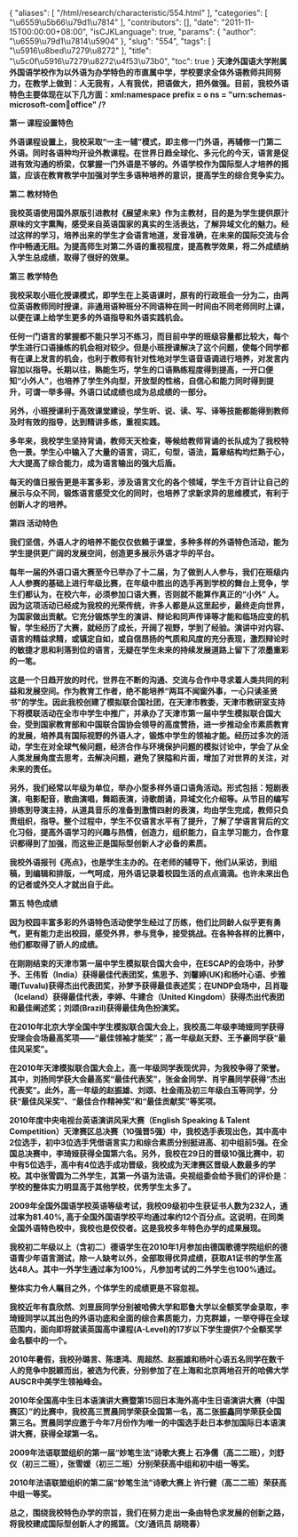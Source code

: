 {
    "aliases": [
        "/html/research/characteristic/554.html"
    ],
    "categories": [
        "\u6559\u5b66\u79d1\u7814"
    ],
    "contributors": [],
    "date": "2011-11-15T00:00:00+08:00",
    "isCJKLanguage": true,
    "params": {
        "author": "\u6559\u79d1\u7814\u5904"
    },
    "slug": "554",
    "tags": [
        "\u5916\u8bed\u7279\u8272"
    ],
    "title": "\u5c0f\u5916\u7279\u8272\u4f53\u73b0",
    "toc": true
}
**天津外国语大学附属外国语学校作为以外语为办学特色的市直属中学，学校要求全体外语教师共同努力，在教学上做到：人无我有，人有我优，把语做大，把外做强。目前，我校外语特色主要体现在以下几方面：xml:namespace prefix = o ns = "urn:schemas-microsoft-com:office:office" /?**

**第一 课程设置特色**

**外语课程设置上，我校采取“一主一辅”模式，即主修一门外语，再辅修一门第二外语。同时各语种均开设外教课程。在世界日趋全球化、多元化的今天，语言是促进有效沟通的桥梁，仅掌握一门外语是不够的。外语学校作为国际型人才培养的摇篮，应该在教育教学中加强对学生多语种培养的意识，提高学生的综合竞争实力。**

**第二 教材特色**

**我校英语使用国外原版引进教材《展望未来》作为主教材，目的是为学生提供原汁原味的文字熏陶，感受来自英语国家的真实的生活表达，了解异域文化的魅力。经过这样的学习，培养出来的学生才会语言地道，发音准确，在未来的国际交流与合作中畅通无阻。为提高师生对第二外语的重视程度，提高教学效果，将二外成绩纳入学生总成绩，取得了很好的效果。**

**第三 教学特色**

**我校采取小班化授课模式，即学生在上英语课时，原有的行政班会一分为二，由两位英语教师同时授课，非通用语种班分不同语种在同一时间由不同老师同时上课，以便在课上给学生更多的外语指导和外语实践机会。**

**任何一门语言的掌握都不能只学习不练习，而目前中学的班级容量都比较大，每个学生进行口语操练的机会相对较少。但是小班授课解决了这个问题，使每个同学都有在课上发言的机会，也利于教师有针对性地对学生语音语调进行培养，对发言内容加以指导。长期以往，熟能生巧，学生的口语熟练程度得到提高，一开口便知“小外人”，也培养了学生外向型，开放型的性格，自信心和能力同时得到提升，可谓一举多得。外语口试成绩也成为总成绩的一部分。**

**另外，小班授课利于高效课堂建设，学生听、说、读、写、译等技能都能得到教师及时有效的指导，达到精讲多练，重视实践。**

**多年来，我校学生坚持背诵，教师天天检查，等候给教师背诵的长队成为了我校特色一景。学生心中输入了大量的语言，词汇，句型，语法，篇章结构均烂熟于心，大大提高了综合能力，成为语言输出的强大后盾。**

**每天的值日报告更是丰富多彩，涉及语言文化的各个领域，学生千方百计让自己的展示与众不同，锻炼语言感受文化的同时，也培养了求新求异的思维模式，有利于创新人才的培养。**

**第四 活动特色**

**我们坚信，外语人才的培养不能仅仅依赖于课堂，多种多样的外语特色活动，能为学生提供更广阔的发展空间，创造更多展示外语才华的平台。**

**每年一届的外语口语大赛至今已举办了十二届，为了做到人人参与，我们在班级内人人参赛的基础上进行年级比赛，在年级中胜出的选手再到学校的舞台上竞争，学生们都认为，在校六年，必须参加口语大赛，否则就不能算作真正的“小外” 人。因为这项活动已经成为我校的光荣传统，许多人都是从这里起步，最终走向世界，为国家做出贡献。它充分锻炼学生的演讲、辩论和同声传译等才能和临场应变的机智，学生经历了大赛，就经历了成长，开阔了视野，学到了经验。演讲中对内容、语言的精益求精，或镇定自如，或自信昂扬的气质和风度的充分表现，激烈辩论时的敏捷才思和利落到位的语言，无疑在学生未来的持续发展道路上留下了浓墨重彩的一笔。**

**这是一个日趋开放的时代，世界在不断的沟通、交流与合作中寻求着人类共同的利益和发展空间。作为教育工作者，绝不能培养“两耳不闻窗外事，一心只读圣贤书”的学生。因此我校创建了模拟联合国社团，在天津市教委，天津市教研室支持下将模联活动在全市中学生中推广，并承办了天津市第一届中学生模拟联合国大会，受到国家教育部和中国联合国协会领导的高度赞扬，进一步推动全市素质教育的发展，培养具有国际视野的外语人才，锻炼中学生的领袖才能。经历过多次的活动，学生在对全球气候问题，经济合作与环境保护问题的模拟讨论中，学会了从全人类发展角度去思考，去解决问题，避免了狭隘和片面，增加了对世界的关注，对未来的责任。**

**另外，我们经常以年级为单位，举办小型多样外语口语角活动。形式包括：短剧表演，电影配音，歌曲演唱，舞蹈表演，诗歌朗诵，异域文化介绍等。从节目的编写排练到导演主持，从道具音乐的准备到激情四射的表演，均由学生完成，教师只负责组织，指导。整个过程中，学生不仅语言水平有了提升，了解了学语言背后的文化习俗，提高外语学习的兴趣与热情，创造力，组织能力，自主学习能力，合作意识都得到了加强，而这些正是国际型创新人才必备的素质。**

**我校外语报刊《亮点》，也是学生主办的。在老师的辅导下，他们从采访，到组稿，到编辑和排版，一气呵成，用外语记录着校园生活的点点滴滴。也许未来出色的记者或外交人才就出自于此。**

**第五 特色成绩**

**因为校园丰富多彩的外语特色活动使学生经过了历练，他们比同龄人似乎更有勇气，更有能力走出校园，感受外界，参与竞争，接受挑战。在各种各样的比赛中，他们都取得了骄人的成绩。**

**在刚刚结束的天津市第一届中学生模拟联合国大会中，在ESCAP的会场中，孙梦予、王伟哲（India）获得最佳代表团奖，焦思予、刘馨婷(UK)和杨叶心语、步雅珊(Tuvalu)获得杰出代表团奖，孙梦予获得最佳表述奖；在UNDP会场中，吕肖璇（Iceland）获得最佳代表，李婷、牛建合（United Kingdom）获得杰出代表团和最佳阐述奖；刘颂(Brazil)获得最佳角色扮演奖。**

**在2010年北京大学全国中学生模拟联合国大会上，我校高二年级李琦娅同学获得安理会会场最高奖项——“最佳领袖才能奖”；高一年级赵天舒、王予豪同学获“最佳风采奖”。**

**在2010年天津模拟联合国大会上，高一年级同学表现优异，为我校争得了荣誉。其中，刘扬同学获大会最高奖“最佳代表奖”，张金金同学、肖宇晨同学获得“杰出代表奖”。此外，高一年级的赵振雄、刘颂、杜金雨及初三年级白玉等同学，分获“最佳风采奖”、“最佳合作精神奖”和“最佳贡献奖”等奖项。**

**2010年度中央电视台英语演讲风采大赛（English Speaking & Talent Competition）天津赛区总决赛（10强晋5强）中，我校选手表现出色，其中高中2位选手，初中3位选手凭借语言实力和综合素质分别挺进高、初中组前5强。在全国总决赛中，李琦娅获得全国第六名。另外，我校在29日的晋级10强比赛中，初中有5位选手，高中有4位选手成功晋级，我校成为天津赛区晋级人数最多的学校。其中张雪圆为二外学生，其第一外语为法语。央视组委会给予我们的评价是：学校的整体实力明显高于其他学校，优秀学生太多了。**

**2009年全国外国语学校英语等级考试，我校09级初中生获证书人数为232人，通过率为81.40%, 高于全国外国语学校平均通过率约12个百分点。这说明，在同类全国外语特色校中，我校也是佼佼者。这是我校多年特色办学的成果展现。**

**我校初二年级以上（含初二）德语学生在2010年1月参加由德国歌德学院组织的德语青少年语言测试，除一人缺考以外，全部取得优异成绩，获取A1证书的学生高达48人。其中一外学生通过率为100%，凡参加考试的二外学生也100%通过。**

**整体实力令人瞩目之外，个体学生的成绩更是不容忽视。**

**我校近年有袁欣然、刘昱辰同学分别被哈佛大学和耶鲁大学以全额奖学金录取，李琦娅同学以其出色的外语功底和全面的综合素质能力，力克群雄，一举夺得在全球范围内，面向即将就读英国高中课程(A-Level)的17岁以下学生提供7个全额奖学金名额中的一个。**

**2010年暑假，我校孙璐言、陈璟鸿、周超然、赵振雄和杨叶心语五名同学在数千人的竞争中脱颖而出，被选为代表，分别参加了在上海和北京两地召开的哈佛大学AUSCR中美学生领袖峰会。**

**2010年全国高中生日本语演讲大赛暨第15回日本海外高中生日语演讲大赛（中国赛区）”的比赛中，我校高三贾晨同学荣获全国第一名，高二张振鑫同学荣获全国第三名。贾晨同学应邀于今年7月份作为唯一的中国选手赴日本参加国际日本语演讲大赛，获得全球第一名。**

**2009年法语联盟组织的第一届“妙笔生法”诗歌大赛上 石净儒（高二二班），刘舒仪（初三二班），张雪媛（初三二班）分别荣获高中组和初中组一等奖。**

**2010年法语联盟组织的第二届“妙笔生法”诗歌大赛上 许行健（高二二班）荣获高中组一等奖。**

**总之，围绕我校特色办学的宗旨，我们在努力走出一条由特色求发展的创新之路，将我校建成国际型创新人才的摇篮。（文/通讯员 胡晓春）**

 

 


